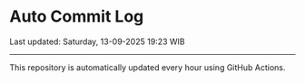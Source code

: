 # Auto Commit Log

Last updated: Saturday, 13-09-2025 19:23 WIB

---

This repository is automatically updated every hour using GitHub Actions.
